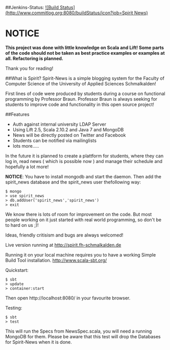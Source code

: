 ##Jenkins-Status:
[![Build Status](http://www.commitlog.org:8080/buildStatus/icon?job=Spirit News)](http://www.commitlog.org:8080/job/Spirit%20News/)

NOTICE
=========

 **This project was done with little knowledge on Scala and Lift! Some parts of the code should not be taken as best practice  examples or examples at all. Refactoring  is planned.**
 
 Thank you for reading!  

##What is Spirit?
 Spirit-News is a simple blogging system for the Faculty of Computer Science of the University of Applied Sciences Schmalkalden!

First lines of code were produced by students during a course on functional
programming by Professor Braun.  Professor Braun is always seeking for students
to improve code and functionality in this open source project!

##Features
* Auth against internal university LDAP Server
* Using Lift 2.5, Scala 2.10.2 and Java 7 and MongoDB
* News will be directly posted on Twitter and Facebook
* Students can be notified via mailinglists
* lots more.....

In the future it is planned to create a plattform for students, where they can
log in, read news ( which is possible now ) and manage their schedule and
hopefully a lot more!

**NOTICE**: You have to install mongodb and start the daemon. Then add the
spirit_news database and the spirit_news user thefollowing way:
```shell
$ mongo
> use spirit_news
> db.addUser('spirit_news','spirit_news')
> exit
```

We know there is lots of room for improvement on the code. But most people
working on it just started with real world programming, so don't be to hard on
us ;)!

Ideas, friendly critisism and bugs are always welcomed!

Live version running at http://spirit.fh-schmalkalden.de

Running it on your local machine requires you to have a working Simple Build
Tool installation. http://www.scala-sbt.org/

Quickstart:
```shell
$ sbt
> update
> container:start
```
Then open http://localhost:8080/ in your favourite browser.

Testing:
```shell
$ sbt
> test
```
This will run the Specs from NewsSpec.scala, you will need a running MongoDB for them. 
Please be aware that this test will drop the Databases for Spirit-News when it is done.
